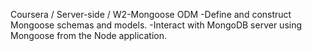 Coursera / Server-side / W2-Mongoose ODM
-Define and construct Mongoose schemas and models.
-Interact with MongoDB server using Mongoose from the Node application.